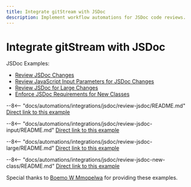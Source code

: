 ```yaml
---
title: Integrate gitStream with JSDoc
description: Implement workflow automations for JSDoc code reviews.
---
```

# Integrate gitStream with JSDoc

JSDoc Examples:

* [Review JSDoc Changes](#review-jsdoc)
* [Review JavaScript Input Parameters for JSDoc Changes](#review-jsdoc-input-parameters)
* [Review JSDoc for Large Changes](#review-jsdoc-large-change)
* [Enforce JSDoc Requirements for New Classes](#review-new-class-jsdoc)


<a name="review-jsdoc"></a>
--8<-- "docs/automations/integrations/jsdoc/review-jsdoc/README.md"
[Direct link to this example](/automations/integrations/jsdoc/review-jsdoc/)

<a name="review-jsdoc-input-parameters"></a>
--8<-- "docs/automations/integrations/jsdoc/review-jsdoc-input/README.md"
[Direct link to this example](/automations/integrations/jsdoc/review-jsdoc-input/)

<a name="review-jsdoc-large-change"></a>
--8<-- "docs/automations/integrations/jsdoc/review-jsdoc-large/README.md"
[Direct link to this example](/automations/integrations/jsdoc/review-jsdoc-large/)

<a name="review-new-class-jsdoc"></a>
--8<-- "docs/automations/integrations/jsdoc/review-jsdoc-new-class/README.md"
[Direct link to this example](/automations/integrations/jsdoc/review-jsdoc-new-class/)

Special thanks to [Boemo W Mmopelwa](https://github.com/xTrilton) for providing these examples.
